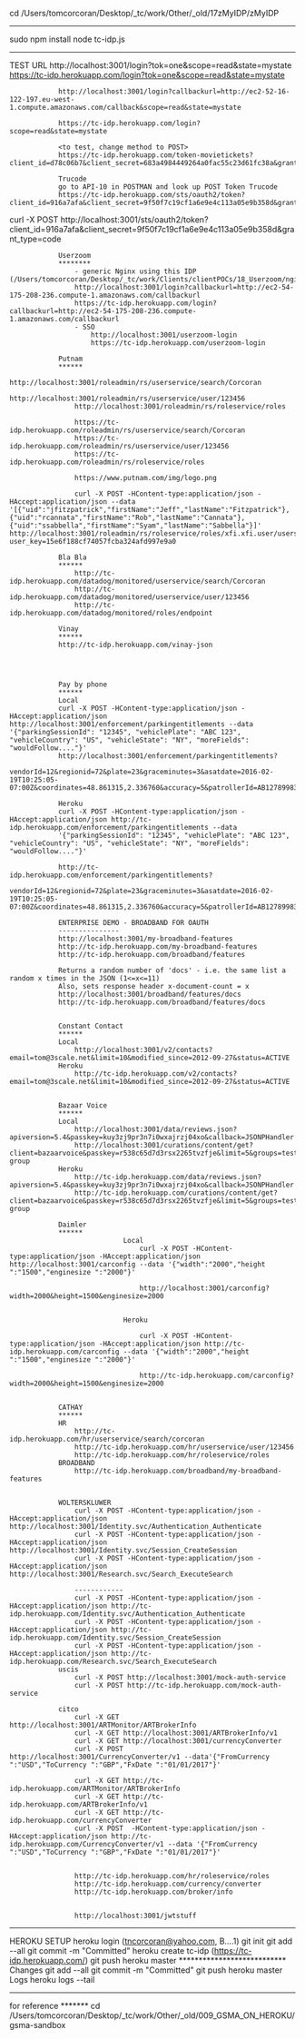 cd /Users/tomcorcoran/Desktop/_tc/work/Other/_old/17zMyIDP/zMyIDP
   


***************************

sudo npm install
node tc-idp.js


***************************
TEST URL
http://localhost:3001/login?tok=one&scope=read&state=mystate
https://tc-idp.herokuapp.com/login?tok=one&scope=read&state=mystate

	
				http://localhost:3001/login?callbackurl=http://ec2-52-16-122-197.eu-west-1.compute.amazonaws.com/callback&scope=read&state=mystate
				
				https://tc-idp.herokuapp.com/login?scope=read&state=mystate
				
				<to test, change method to POST>
				https://tc-idp.herokuapp.com/token-movietickets?client_id=d78c06b7&client_secret=683a4984449264a0fac55c23d61fc38a&grant_type=code
				
				Trucode
				go to API-10 in POSTMAN and look up POST Token Trucode
				https://tc-idp.herokuapp.com/sts/oauth2/token?client_id=916a7afa&client_secret=9f50f7c19cf1a6e9e4c113a05e9b358d&grant_type=code

curl -X POST http://localhost:3001/sts/oauth2/token?client_id=916a7afa&client_secret=9f50f7c19cf1a6e9e4c113a05e9b358d&grant_type=code
				
				Userzoom
				********
				 	- generic Nginx using this IDP (/Users/tomcorcoran/Desktop/_tc/work/Clients/clientPOCs/18_Userzoom/nginx)
					http://localhost:3001/login?callbackurl=http://ec2-54-175-208-236.compute-1.amazonaws.com/callbackurl
					https://tc-idp.herokuapp.com/login?callbackurl=http://ec2-54-175-208-236.compute-1.amazonaws.com/callbackurl
					- SSO
						http://localhost:3001/userzoom-login
						https://tc-idp.herokuapp.com/userzoom-login
				
				Putnam
				******
					http://localhost:3001/roleadmin/rs/userservice/search/Corcoran
					http://localhost:3001/roleadmin/rs/userservice/user/123456
					http://localhost:3001/roleadmin/rs/roleservice/roles
					
					https://tc-idp.herokuapp.com/roleadmin/rs/userservice/search/Corcoran
					https://tc-idp.herokuapp.com/roleadmin/rs/userservice/user/123456
					https://tc-idp.herokuapp.com/roleadmin/rs/roleservice/roles
					
					https://www.putnam.com/img/logo.png
					
					curl -X POST -HContent-type:application/json -HAccept:application/json --data '[{"uid":"jfitzpatrick","firstName":"Jeff","lastName":"Fitzpatrick"},{"uid":"rcannata","firstName":"Rob","lastName":"Cannata"},{"uid":"ssabbella","firstName":"Syam","lastName":"Sabbella"}]' http://localhost:3001/roleadmin/rs/roleservice/roles/xfi.xfi.user/users/?user_key=15e6f188cf74057fcba324afd997e9a0
					
				Bla Bla
				******
					http://tc-idp.herokuapp.com/datadog/monitored/userservice/search/Corcoran
					http://tc-idp.herokuapp.com/datadog/monitored/userservice/user/123456
					http://tc-idp.herokuapp.com/datadog/monitored/roles/endpoint
					
				Vinay
				******
				http://tc-idp.herokuapp.com/vinay-json
				
				
				
				
				Pay by phone
				******
				Local
				curl -X POST -HContent-type:application/json -HAccept:application/json http://localhost:3001/enforcement/parkingentitlements --data 				'{"parkingSessionId": "12345", "vehiclePlate": "ABC 123", "vehicleCountry": "US", "vehicleState": "NY", "moreFields": "wouldFollow...."}'
				http://localhost:3001/enforcement/parkingentitlements?
				vendorId=12&regionid=72&plate=23&graceminutes=3&asatdate=2016-02-19T10:25:05-07:00Z&coordinates=48.861315,2.336760&accuracy=5&patrollerId=AB12789983
				
				Heroku
				curl -X POST -HContent-type:application/json -HAccept:application/json http://tc-idp.herokuapp.com/enforcement/parkingentitlements --data 
				'{"parkingSessionId": "12345", "vehiclePlate": "ABC 123", "vehicleCountry": "US", "vehicleState": "NY", "moreFields": "wouldFollow...."}'
				
				http://tc-idp.herokuapp.com/enforcement/parkingentitlements?
				vendorId=12&regionid=72&plate=23&graceminutes=3&asatdate=2016-02-19T10:25:05-07:00Z&coordinates=48.861315,2.336760&accuracy=5&patrollerId=AB12789983
				
				ENTERPRISE DEMO - BROADBAND FOR OAUTH
				---------------
				http://localhost:3001/my-broadband-features
				http://tc-idp.herokuapp.com/my-broadband-features
				http://tc-idp.herokuapp.com/broadband/features
				
				Returns a random number of 'docs' - i.e. the same list a random x times in the JSON (1<=x<=11)
				Also, sets response header x-document-count = x
				http://localhost:3001/broadband/features/docs
				http://tc-idp.herokuapp.com/broadband/features/docs
				
				
				Constant Contact
				******
				Local
					http://localhost:3001/v2/contacts?email=tom@3scale.net&limit=10&modified_since=2012-09-27&status=ACTIVE
				Heroku
					http://tc-idp.herokuapp.com/v2/contacts?email=tom@3scale.net&limit=10&modified_since=2012-09-27&status=ACTIVE
				
				
				Bazaar Voice			
				******
				Local
					http://localhost:3001/data/reviews.json?apiversion=5.4&passkey=kuy3zj9pr3n7i0wxajrzj04xo&callback=JSONPHandler
					http://localhost:3001/curations/content/get?client=bazaarvoice&passkey=r538c65d7d3rsx2265tvzfje&limit=5&groups=test-group
				Heroku
					http://tc-idp.herokuapp.com/data/reviews.json?apiversion=5.4&passkey=kuy3zj9pr3n7i0wxajrzj04xo&callback=JSONPHandler
					http://tc-idp.herokuapp.com/curations/content/get?client=bazaarvoice&passkey=r538c65d7d3rsx2265tvzfje&limit=5&groups=test-group
				
				Daimler			
				******
								Local
									curl -X POST -HContent-type:application/json -HAccept:application/json http://localhost:3001/carconfig --data '{"width":"2000","height ":"1500","enginesize ":"2000"}'
				
									http://localhost:3001/carconfig?width=2000&height=1500&enginesize=2000
									
				
								Heroku
									
									curl -X POST -HContent-type:application/json -HAccept:application/json http://tc-idp.herokuapp.com/carconfig --data '{"width":"2000","height ":"1500","enginesize ":"2000"}'
				
									http://tc-idp.herokuapp.com/carconfig?width=2000&height=1500&enginesize=2000
					
				
				CATHAY			
				******
				HR
					http://tc-idp.herokuapp.com/hr/userservice/search/corcoran
					http://tc-idp.herokuapp.com/hr/userservice/user/123456
					http://tc-idp.herokuapp.com/hr/roleservice/roles
				BROADBAND
					http://tc-idp.herokuapp.com/broadband/my-broadband-features
					
					
				WOLTERSKLUWER
					curl -X POST -HContent-type:application/json -HAccept:application/json http://localhost:3001/Identity.svc/Authentication_Authenticate
					curl -X POST -HContent-type:application/json -HAccept:application/json http://localhost:3001/Identity.svc/Session_CreateSession
					curl -X POST -HContent-type:application/json -HAccept:application/json http://localhost:3001/Research.svc/Search_ExecuteSearch
				
					------------
					curl -X POST -HContent-type:application/json -HAccept:application/json http://tc-idp.herokuapp.com/Identity.svc/Authentication_Authenticate
					curl -X POST -HContent-type:application/json -HAccept:application/json http://tc-idp.herokuapp.com/Identity.svc/Session_CreateSession
					curl -X POST -HContent-type:application/json -HAccept:application/json http://tc-idp.herokuapp.com/Research.svc/Search_ExecuteSearch
				uscis
					curl -X POST http://localhost:3001/mock-auth-service
					curl -X POST http://tc-idp.herokuapp.com/mock-auth-service
					
				citco
					curl -X GET http://localhost:3001/ARTMonitor/ARTBrokerInfo
					curl -X GET http://localhost:3001/ARTBrokerInfo/v1
					curl -X GET http://localhost:3001/currencyConverter
					curl -X POST http://localhost:3001/CurrencyConverter/v1 --data'{"FromCurrency ":"USD","ToCurrency ":"GBP","FxDate ":"01/01/2017"}'
					
					curl -X GET http://tc-idp.herokuapp.com/ARTMonitor/ARTBrokerInfo
					curl -X GET http://tc-idp.herokuapp.com/ARTBrokerInfo/v1
					curl -X GET http://tc-idp.herokuapp.com/currencyConverter
					curl -X POST  -HContent-type:application/json -HAccept:application/json http://tc-idp.herokuapp.com/CurrencyConverter/v1 --data '{"FromCurrency ":"USD","ToCurrency ":"GBP","FxDate ":"01/01/2017"}'
					
					
					http://tc-idp.herokuapp.com/hr/roleservice/roles
					http://tc-idp.herokuapp.com/currency/converter
					http://tc-idp.herokuapp.com/broker/info
					
					
					http://localhost:3001/jwtstuff

					
***************************
HEROKU
	SETUP
		heroku login	(tncorcoran@yahoo.com, B....1)
		git init
		git add --all
		git commit -m "Committed"
		heroku create tc-idp		(https://tc-idp.herokuapp.com/)
		git push heroku master
	***************************
	Changes
		git add --all
		git commit -m "Committed"
		git push heroku master
	Logs
		heroku logs --tail	
		
***************************

for reference
	*******	cd /Users/tomcorcoran/Desktop/_tc/work/Other/_old/009_GSMA_ON_HEROKU/gsma-sandbox

		